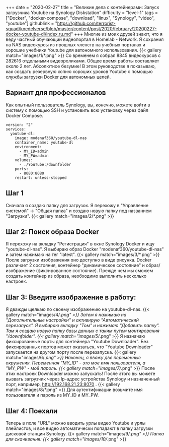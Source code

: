 +++
date = "2020-02-27"
title = "Великие дела с контейнерами: Запуск загрузчика Youtube на Synology Diskstation"
difficulty = "level-1"
tags = ["Docker", "docker-compose", "download", "linux", "Synology", "video", "youtube"]
githublink = "https://github.com/terrorist-squad/knedelverse/blob/master/content/post/2020/february/20200227-docker-youtube-dl/index.ru.md"
+++
Многие из моих друзей знают, что я веду частный обучающий видеопортал в Homelab - Network. Я сохранил на NAS видеокурсы из прошлых членств на учебных порталах и хорошие учебники Youtube для автономного использования.
{{< gallery match="images/1/*.png" >}}
Со временем я собрал 8845 видеокурсов с 282616 отдельными видеороликами. Общее время работы составляет около 2 лет. Абсолютное безумие! В этом руководстве я показываю, как создать резервную копию хороших уроков Youtube с помощью службы загрузки Docker для автономных целей.
## Вариант для профессионалов
Как опытный пользователь Synology, вы, конечно, можете войти в систему с помощью SSH и установить всю установку через файл Docker Compose.
```
version: "2"
services:
  youtube-dl:
    image: modenaf360/youtube-dl-nas
    container_name: youtube-dl
    environment:
      - MY_ID=admin
      - MY_PW=admin
    volumes:
      - ./YouTube:/downfolder
    ports:
      - 8080:8080
    restart: unless-stopped

```

## Шаг 1
Сначала я создаю папку для загрузок. Я перехожу в "Управление системой" -> "Общая папка" и создаю новую папку под названием "Загрузки".
{{< gallery match="images/2/*.png" >}}

## Шаг 2: Поиск образа Docker
Я перехожу на вкладку "Регистрация" в окне Synology Docker и ищу "youtube-dl-nas". Я выбираю образ Docker "modenaf360/youtube-dl-nas" и затем нажимаю на тег "latest".
{{< gallery match="images/3/*.png" >}}
После загрузки изображения оно доступно в виде рисунка. Docker различает 2 состояния, контейнер "динамическое состояние" и образ/изображение (фиксированное состояние). Прежде чем мы сможем создать контейнер из образа, необходимо выполнить несколько настроек.
## Шаг 3: Введите изображение в работу:
Я дважды щелкаю по своему изображению на youtube-dl-nas.
{{< gallery match="images/4/*.png" >}}
Затем я нажимаю на "Дополнительные настройки" и активирую "Автоматический перезапуск". Я выбираю вкладку "Том" и нажимаю "Добавить папку". Там я создаю новую папку базы данных с таким путем монтирования "/downfolder".
{{< gallery match="images/5/*.png" >}}
Я назначаю фиксированные порты для контейнера "Youtube Downloader". Без фиксированных портов может оказаться, что "Youtube Downloader" запускается на другом порту после перезапуска.
{{< gallery match="images/6/*.png" >}}
Наконец, я ввожу две переменные окружения. Переменная "MY_ID" - это мое имя пользователя, а "MY_PW" - мой пароль.
{{< gallery match="images/7/*.png" >}}
После этих настроек Downloader можно запускать! После этого вы можете вызвать загрузчик через Ip-адрес устройства Synology и назначенный порт, например, http://192.168.21.23:8070 .
{{< gallery match="images/8/*.png" >}}
Для аутентификации возьмите имя пользователя и пароль из MY_ID и MY_PW.
## Шаг 4: Поехали
Теперь в поле "URL" можно вводить урлы видео Youtube и урлы плейлистов, и все видео автоматически попадают в папку загрузки дисковой станции Synology.
{{< gallery match="images/9/*.png" >}}
Папка для скачивания:
{{< gallery match="images/10/*.png" >}}
